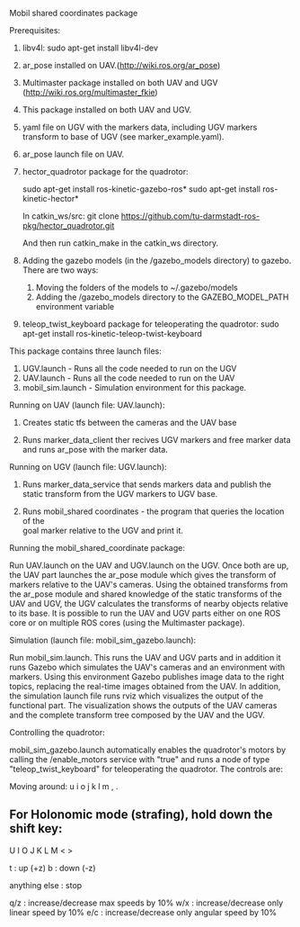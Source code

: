 Mobil shared coordinates package

Prerequisites:

1) libv4l: sudo apt-get install libv4l-dev
2) ar_pose installed on UAV.(http://wiki.ros.org/ar_pose)
3) Multimaster package installed on both UAV and UGV (http://wiki.ros.org/multimaster_fkie)
4) This package installed on both UAV and UGV.
5) yaml file on UGV with the markers data, including UGV markers transform 
   to base of UGV (see marker_example.yaml).
6) ar_pose launch file on UAV.
7) hector_quadrotor package for the quadrotor:

    sudo apt-get install ros-kinetic-gazebo-ros*
    sudo apt-get install ros-kinetic-hector*

    In catkin_ws/src: 
    git clone https://github.com/tu-darmstadt-ros-pkg/hector_quadrotor.git
    
    And then run catkin_make in the catkin_ws directory.
8) Adding the gazebo models (in the /gazebo_models directory) to gazebo. There are two ways:
    1. Moving the folders of the models to ~/.gazebo/models
    2. Adding the /gazebo_models directory to the GAZEBO_MODEL_PATH environment variable
9) teleop_twist_keyboard package for teleoperating the quadrotor:
    sudo apt-get install ros-kinetic-teleop-twist-keyboard
    

This package contains three launch files:

1. UGV.launch - Runs all the code needed to run on the UGV
2. UAV.launch - Runs all the code needed to run on the UAV
3. mobil_sim.launch - Simulation environment for this package.

Running on UAV (launch file: UAV.launch):

1. Creates static tfs between the cameras and the UAV base

2. Runs marker_data_client ther recives UGV markers and free 
   marker data and runs ar_pose with the marker data.


Running on UGV (launch file: UGV.launch):

1) Runs marker_data_service that sends markers data and publish the static transform 
   from the UGV markers to UGV base.

2) Runs mobil_shared coordinates - the program that queries the location of the  
                                    goal marker relative to the UGV and print it.


Running the mobil_shared_coordinate package:

Run UAV.launch on the UAV and UGV.launch on the UGV. Once both are up, the UAV part launches the ar_pose module which gives the transform of markers relative to the UAV's cameras. Using the obtained transforms from the ar_pose module and shared knowledge of the static transforms of the UAV and UGV, the UGV calculates the transforms of nearby objects relative to its base. It is possible to run the UAV and UGV parts either on one ROS core or on multiple ROS cores (using the Multimaster package).


Simulation (launch file: mobil_sim_gazebo.launch):

Run mobil_sim.launch. This runs the UAV and UGV parts and in addition it runs Gazebo which simulates the UAV's cameras and an environment with markers. Using this environment Gazebo publishes image data to the right topics, replacing the real-time images obtained from the UAV. In addition, the simulation launch file runs rviz which visualizes the output of the functional part. The visualization shows the outputs of the UAV cameras and the complete transform tree composed by the UAV and the UGV.

Controlling the quadrotor:

mobil_sim_gazebo.launch automatically enables the quadrotor's motors by calling the /enable_motors service with "true" and runs a node of type "teleop_twist_keyboard" for teleoperating the quadrotor. The controls are:

Moving around:
   u    i    o
   j    k    l
   m    ,    .

For Holonomic mode (strafing), hold down the shift key:
---------------------------
   U    I    O
   J    K    L
   M    <    >

t : up (+z)
b : down (-z)

anything else : stop

q/z : increase/decrease max speeds by 10%
w/x : increase/decrease only linear speed by 10%
e/c : increase/decrease only angular speed by 10%


